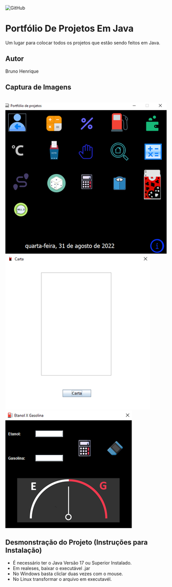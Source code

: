 ![GitHub](https://img.shields.io/github/license/BrunoHenrique22/portfolio-java?style=social)


# Portfólio De Projetos Em Java
Um lugar para colocar todos os projetos que estão sendo feitos em Java.

## Autor
Bruno Henrique

## Captura de Imagens
![]()
![tela](https://github.com/BrunoHenrique22/portfolio-java/blob/main/Imagens/Portifolio%20Completo.png)
![tela](https://github.com/BrunoHenrique22/portfolio-java/blob/main/Imagens/App%20carta.png)
![tela](https://github.com/BrunoHenrique22/portfolio-java/blob/main/Imagens/Etanol.png)


## Desmonstração do Projeto  (Instruções para Instalação)
- É necessário ter o Java Versão 17 ou Superior Instalado.
- Em realeses, baixar o executável .jar 
- No Windows basta cliclar duas vezes com o mouse.
- No Linux transformar o arquivo em executavél. 
